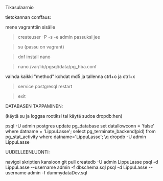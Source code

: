 Tikasulaarnio

tietokannan conffaus:

mene vagranttiin sisälle

> createuser -P -s -e admin
passuksi jee

> su (passu on vagrant)

> dnf install nano

> nano /var/lib/pgsql/data/pg_hba.conf

vaihda kaikki "method" kohdat md5 ja tallenna ctrl+o ja ctrl+x

> service postgresql restart

> exit


DATABASEN TAPPAMINEN:

(käytä su ja loggaa rootiksi tai käytä sudoa dropdb:hen)

psql -U admin postgres
update pg_database set datallowconn = 'false' where datname = 'LippuLasse';
select pg_terminate_backend(pid) from pg_stat_activity where datname='LippuLasse';
\q
dropdb -U admin LippuLasse

UUDELLEENLUONTI:

navigoi skriptien kansioon
git pull
createdb -U admin LippuLasse
psql -d LippuLasse --username admin -f dbschema.sql
psql -d LippuLasse --username admin -f dummydataDev.sql






